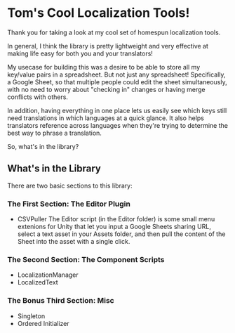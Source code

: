 # Tom's Cool Localization Tools!

Thank you for taking a look at my cool set of homespun localization tools. 

In general, I think the library is pretty lightweight and very effective at making life easy for both you and your translators! 

My usecase for building this was a desire to be able to store all my key/value pairs in a spreadsheet. But not just any spreadsheet! Specifically, a Google Sheet, so that multiple people could edit the sheet simultaneously, with no need to worry about "checking in" changes or having merge conflicts with others. 

In addition, having everything in one place lets us easily see which keys still need translations in which languages at a quick glance. It also helps translators reference across languages when they're trying to determine the best way to phrase a translation.

So, what's in the library?

## What's in the Library

There are two basic sections to this library:

### The First Section: The Editor Plugin

* CSVPuller
The Editor script (in the Editor folder) is some small menu extenions for Unity that let you input a Google Sheets sharing URL, select a text asset in your Assets folder, and then pull the content of the Sheet into the asset with a single click.

### The Second Section: The Component Scripts

* LocalizationManager
* LocalizedText

### The Bonus Third Section: Misc

* Singleton
* Ordered Initializer